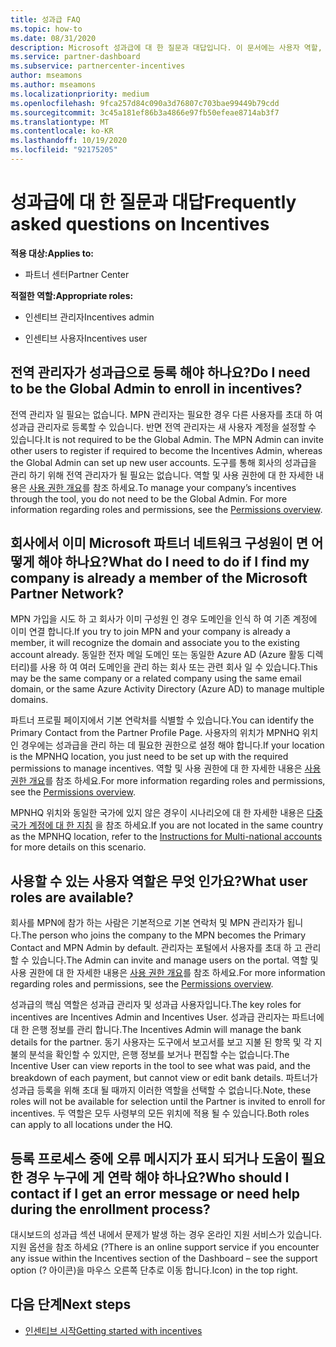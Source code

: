 ```yaml
---
title: 성과급 FAQ
ms.topic: how-to
ms.date: 08/31/2020
description: Microsoft 성과급에 대 한 질문과 대답입니다. 이 문서에는 사용자 역할, 등록 방법 또는 오류 메시지에 대해 수행할 작업에 대 한 질문이 포함 되어 있습니다.
ms.service: partner-dashboard
ms.subservice: partnercenter-incentives
author: mseamons
ms.author: mseamons
ms.localizationpriority: medium
ms.openlocfilehash: 9fca257d84c090a3d76807c703bae99449b79cdd
ms.sourcegitcommit: 3c45a181ef86b3a4866e97fb50efeae8714ab3f7
ms.translationtype: MT
ms.contentlocale: ko-KR
ms.lasthandoff: 10/19/2020
ms.locfileid: "92175205"
---
```

# <a name="frequently-asked-questions-on-incentives"></a><span data-ttu-id="d105b-104">성과급에 대 한 질문과 대답</span><span class="sxs-lookup"><span data-stu-id="d105b-104">Frequently asked questions on Incentives</span></span>

<span data-ttu-id="d105b-105">**적용 대상:**</span><span class="sxs-lookup"><span data-stu-id="d105b-105">**Applies to:**</span></span>

- <span data-ttu-id="d105b-106">파트너 센터</span><span class="sxs-lookup"><span data-stu-id="d105b-106">Partner Center</span></span>

<span data-ttu-id="d105b-107">**적절한 역할:**</span><span class="sxs-lookup"><span data-stu-id="d105b-107">**Appropriate roles:**</span></span>

- <span data-ttu-id="d105b-108">인센티브 관리자</span><span class="sxs-lookup"><span data-stu-id="d105b-108">Incentives admin</span></span>

- <span data-ttu-id="d105b-109">인센티브 사용자</span><span class="sxs-lookup"><span data-stu-id="d105b-109">Incentives user</span></span>

## <a name="do-i-need-to-be-the-global-admin-to-enroll-in-incentives"></a><span data-ttu-id="d105b-110">전역 관리자가 성과급으로 등록 해야 하나요?</span><span class="sxs-lookup"><span data-stu-id="d105b-110">Do I need to be the Global Admin to enroll in incentives?</span></span>

<span data-ttu-id="d105b-111">전역 관리자 일 필요는 없습니다. MPN 관리자는 필요한 경우 다른 사용자를 초대 하 여 성과급 관리자로 등록할 수 있습니다. 반면 전역 관리자는 새 사용자 계정을 설정할 수 있습니다.</span><span class="sxs-lookup"><span data-stu-id="d105b-111">It is not required to be the Global Admin. The MPN Admin can invite other users to register if required to become the Incentives Admin, whereas the Global Admin can set up new user accounts.</span></span> <span data-ttu-id="d105b-112">도구를 통해 회사의 성과급을 관리 하기 위해 전역 관리자가 될 필요는 없습니다. 역할 및 사용 권한에 대 한 자세한 내용은 [사용 권한 개요](permissions-overview.md)를 참조 하세요.</span><span class="sxs-lookup"><span data-stu-id="d105b-112">To manage your company’s incentives through the tool, you do not need to be the Global Admin. For more information regarding roles and permissions, see the [Permissions overview](permissions-overview.md).</span></span>

## <a name="what-do-i-need-to-do-if-i-find-my-company-is-already-a-member-of-the-microsoft-partner-network"></a><span data-ttu-id="d105b-113">회사에서 이미 Microsoft 파트너 네트워크 구성원이 면 어떻게 해야 하나요?</span><span class="sxs-lookup"><span data-stu-id="d105b-113">What do I need to do if I find my company is already a member of the Microsoft Partner Network?</span></span>

<span data-ttu-id="d105b-114">MPN 가입을 시도 하 고 회사가 이미 구성원 인 경우 도메인을 인식 하 여 기존 계정에 이미 연결 합니다.</span><span class="sxs-lookup"><span data-stu-id="d105b-114">If you try to join MPN and your company is already a member, it will recognize the domain and associate you to the existing account already.</span></span> <span data-ttu-id="d105b-115">동일한 전자 메일 도메인 또는 동일한 Azure AD (Azure 활동 디렉터리)를 사용 하 여 여러 도메인을 관리 하는 회사 또는 관련 회사 일 수 있습니다.</span><span class="sxs-lookup"><span data-stu-id="d105b-115">This may be the same company or a related company using the same email domain, or the same Azure Activity Directory (Azure AD) to manage multiple domains.</span></span>

<span data-ttu-id="d105b-116">파트너 프로필 페이지에서 기본 연락처를 식별할 수 있습니다.</span><span class="sxs-lookup"><span data-stu-id="d105b-116">You can identify the Primary Contact from the Partner Profile Page.</span></span> <span data-ttu-id="d105b-117">사용자의 위치가 MPNHQ 위치인 경우에는 성과급을 관리 하는 데 필요한 권한으로 설정 해야 합니다.</span><span class="sxs-lookup"><span data-stu-id="d105b-117">If your location is the MPNHQ location, you just need to be set up with the required permissions to manage incentives.</span></span> <span data-ttu-id="d105b-118">역할 및 사용 권한에 대 한 자세한 내용은 [사용 권한 개요](permissions-overview.md)를 참조 하세요.</span><span class="sxs-lookup"><span data-stu-id="d105b-118">For more information regarding roles and permissions, see the [Permissions overview](permissions-overview.md).</span></span>

<span data-ttu-id="d105b-119">MPNHQ 위치와 동일한 국가에 있지 않은 경우이 시나리오에 대 한 자세한 내용은 [다중 국가 계정에 대 한 지침](https://support.microsoft.com/help/4515619/special-considerations-for-multi-national-partners-joining-the-microso) 을 참조 하세요.</span><span class="sxs-lookup"><span data-stu-id="d105b-119">If you are not located in the same country as the MPNHQ location, refer to the [Instructions for Multi-national accounts](https://support.microsoft.com/help/4515619/special-considerations-for-multi-national-partners-joining-the-microso) for more details on this scenario.</span></span>

## <a name="what-user-roles-are-available"></a><span data-ttu-id="d105b-120">사용할 수 있는 사용자 역할은 무엇 인가요?</span><span class="sxs-lookup"><span data-stu-id="d105b-120">What user roles are available?</span></span>

<span data-ttu-id="d105b-121">회사를 MPN에 참가 하는 사람은 기본적으로 기본 연락처 및 MPN 관리자가 됩니다.</span><span class="sxs-lookup"><span data-stu-id="d105b-121">The person who joins the company to the MPN becomes the Primary Contact and MPN Admin by default.</span></span> <span data-ttu-id="d105b-122">관리자는 포털에서 사용자를 초대 하 고 관리할 수 있습니다.</span><span class="sxs-lookup"><span data-stu-id="d105b-122">The Admin can invite and manage users on the portal.</span></span> <span data-ttu-id="d105b-123">역할 및 사용 권한에 대 한 자세한 내용은 [사용 권한 개요](permissions-overview.md)를 참조 하세요.</span><span class="sxs-lookup"><span data-stu-id="d105b-123">For more information regarding roles and permissions, see the [Permissions overview](permissions-overview.md).</span></span>

<span data-ttu-id="d105b-124">성과급의 핵심 역할은 성과급 관리자 및 성과급 사용자입니다.</span><span class="sxs-lookup"><span data-stu-id="d105b-124">The key roles for incentives are Incentives Admin and Incentives User.</span></span> <span data-ttu-id="d105b-125">성과급 관리자는 파트너에 대 한 은행 정보를 관리 합니다.</span><span class="sxs-lookup"><span data-stu-id="d105b-125">The Incentives Admin will manage the bank details for the partner.</span></span> <span data-ttu-id="d105b-126">동기 사용자는 도구에서 보고서를 보고 지불 된 항목 및 각 지불의 분석을 확인할 수 있지만, 은행 정보를 보거나 편집할 수는 없습니다.</span><span class="sxs-lookup"><span data-stu-id="d105b-126">The Incentive User can view reports in the tool to see what was paid, and the breakdown of each payment, but cannot view or edit bank details.</span></span> <span data-ttu-id="d105b-127">파트너가 성과급 등록을 위해 초대 될 때까지 이러한 역할을 선택할 수 없습니다.</span><span class="sxs-lookup"><span data-stu-id="d105b-127">Note, these roles will not be available for selection until the Partner is invited to enroll for incentives.</span></span> <span data-ttu-id="d105b-128">두 역할은 모두 사령부의 모든 위치에 적용 될 수 있습니다.</span><span class="sxs-lookup"><span data-stu-id="d105b-128">Both roles can apply to all locations under the HQ.</span></span>

## <a name="who-should-i-contact-if-i-get-an-error-message-or-need-help-during-the-enrollment-process"></a><span data-ttu-id="d105b-129">등록 프로세스 중에 오류 메시지가 표시 되거나 도움이 필요한 경우 누구에 게 연락 해야 하나요?</span><span class="sxs-lookup"><span data-stu-id="d105b-129">Who should I contact if I get an error message or need help during the enrollment process?</span></span>

<span data-ttu-id="d105b-130">대시보드의 성과급 섹션 내에서 문제가 발생 하는 경우 온라인 지원 서비스가 있습니다. 지원 옵션을 참조 하세요 (?</span><span class="sxs-lookup"><span data-stu-id="d105b-130">There is an online support service if you encounter any issue within the Incentives section of the Dashboard – see the support option (?</span></span> <span data-ttu-id="d105b-131">아이콘)을 마우스 오른쪽 단추로 이동 합니다.</span><span class="sxs-lookup"><span data-stu-id="d105b-131">Icon) in the top right.</span></span>

## <a name="next-steps"></a><span data-ttu-id="d105b-132">다음 단계</span><span class="sxs-lookup"><span data-stu-id="d105b-132">Next steps</span></span>

- [<span data-ttu-id="d105b-133">인센티브 시작</span><span class="sxs-lookup"><span data-stu-id="d105b-133">Getting started with incentives</span></span>](incentives-get-started-intro.md)
